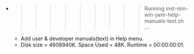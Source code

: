 * >>>>>>>>> Running inst-min-win-jwm-help-manuals-text.sh ...
  * Add user & developer manuals(text) in Help menu.
  * Disk size = 4608940K. Space Used = 48K. Runtime = 00:00:00:01.
